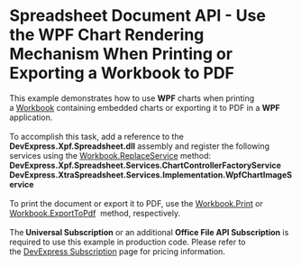 # Spreadsheet Document API - Use the WPF Chart Rendering Mechanism When Printing or Exporting a Workbook to PDF


This example demonstrates how to use <strong>WPF</strong> charts when printing a <a href="https://documentation.devexpress.com/DocumentServer/DevExpress.Spreadsheet.Workbook.class">Workbook</a> containing embedded charts or exporting it to PDF in a <strong>WPF</strong> application.<br><br>To accomplish this task, add a reference to the <strong>DevExpress.Xpf.Spreadsheet.dll</strong> assembly and register the following services using the <a href="https://documentation.devexpress.com/DocumentServer/DevExpress.Spreadsheet.Workbook.ReplaceService~T~.method">Workbook.ReplaceService</a> method:<br> <strong>DevExpress.Xpf.Spreadsheet.Services.ChartControllerFactoryService</strong> <br><strong>DevExpress.XtraSpreadsheet.Services.Implementation.WpfChartImageService</strong> <br><br>To print the document or export it to PDF, use the <a href="https://documentation.devexpress.com/DocumentServer/DevExpress.Spreadsheet.Workbook.Print.overloads">Workbook.Print</a> or <a href="http://help.devexpress.com/#DocumentServer/DevExpressSpreadsheetWorkbook_ExportToPdftopic">Workbook.ExportToPdf</a>  method, respectively.<br><br>The<strong> Universal Subscription</strong> or an additional <strong>Office File API Subscription</strong> is required to use this example in production code. Please refer to the <a href="http://www.devexpress.com/Subscriptions/">DevExpress Subscription</a> page for pricing information.

<br/>


